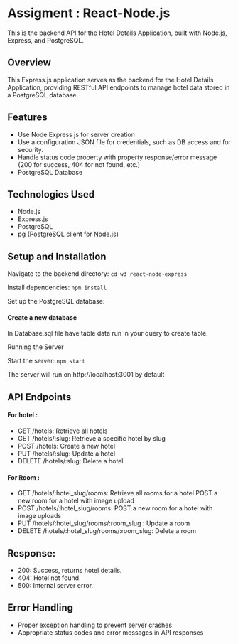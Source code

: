 
# Assigment : React-Node.js

This is the backend API for the Hotel Details Application, built with Node.js, Express, and PostgreSQL.
## Overview
This Express.js application serves as the backend for the Hotel Details Application, providing RESTful API endpoints to manage hotel data stored in a PostgreSQL database.


## Features

- Use Node Express js for server creation
- Use a configuration JSON file for credentials, such as DB access and for security.
- Handle status code property with property response/error message (200 for success, 404 for not found, etc.)
- PostgreSQL Database

## Technologies Used

- Node.js
- Express.js
- PostgreSQL
- pg (PostgreSQL client for Node.js)




## Setup and Installation

Navigate to the backend directory:
`cd w3 react-node-express`

Install dependencies:
`npm install`

Set up the PostgreSQL database:

#### Create a new database
In Database.sql file have table data run in your query to create table.


Running the Server

Start the server:
`npm start`

The server will run on http://localhost:3001 by default

## API Endpoints
#### For hotel : 
- GET /hotels: Retrieve all hotels
- GET /hotels/:slug: Retrieve a specific hotel by slug
- POST /hotels: Create a new hotel
- PUT /hotels/:slug: Update a hotel
- DELETE /hotels/:slug: Delete a hotel

#### For Room :

- GET /hotels/:hotel_slug/rooms: Retrieve all rooms for a hotel
 POST a new room for a hotel with image upload
- POST /hotels/:hotel_slug/rooms:  POST a new room for a hotel with image uploads
- PUT /hotels/:hotel_slug/rooms/:room_slug : Update a room
- DELETE /hotels/:hotel_slug/rooms/:room_slug: Delete a room

## Response:
- 200: Success, returns hotel details.
- 404: Hotel not found.
- 500: Internal server error.

## Error Handling

- Proper exception handling to prevent server crashes
- Appropriate status codes and error messages in API responses


